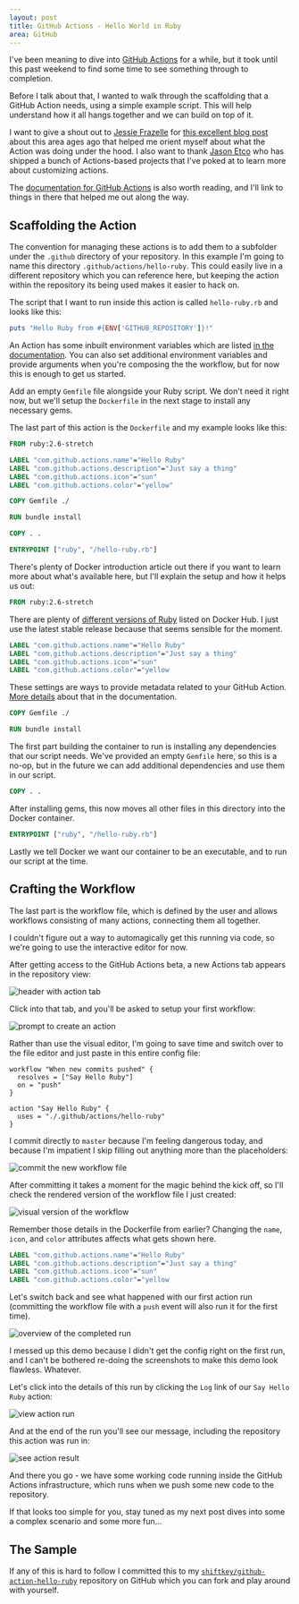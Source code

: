 ```yaml
---
layout: post
title: GitHub Actions - Hello World in Ruby
area: GitHub
---
```


I've been meaning to dive into [GitHub Actions](https://github.com/features/actions) for a while, but it took until this past weekend to find some time to see something through to completion.

Before I talk about that, I wanted to walk through the scaffolding that a GitHub Action needs, using a simple example script. This will help understand how it all hangs together and we can build on top of it.

I want to give a shout out to [Jessie Frazelle](https://twitter.com/jessfraz) for [this excellent blog post](https://blog.jessfraz.com/post/the-life-of-a-github-action/) about this area ages ago that helped me orient myself about what the Action was doing under the hood. I also want to thank [Jason Etco](https://twitter.com/JasonEtco) who has shipped a bunch of Actions-based projects that I've poked at to learn more about customizing actions.

The [documentation for GitHub Actions](https://developer.github.com/actions/) is also worth reading, and I'll link to things in there that helped me out along the way.

## Scaffolding the Action

The convention for managing these actions is to add them to a subfolder under the `.github` directory of your repository. In this example I'm going to name this directory `.github/actions/hello-ruby`. This could easily live in a different repository which you can reference here, but keeping the action within the repository its being used makes it easier to hack on.

The script that I want to run inside this action is called `hello-ruby.rb` and looks like this:

```ruby
puts "Hello Ruby from #{ENV['GITHUB_REPOSITORY']}!"
```

An Action has some inbuilt environment variables which are listed [in the documentation](https://developer.github.com/actions/creating-github-actions/accessing-the-runtime-environment/#environment-variables). You can also set additional environment variables and provide arguments when you're composing the the workflow, but for now this is enough to get us started.

Add an empty `Gemfile` file alongside your Ruby script. We don't need it right now, but we'll setup the `Dockerfile` in the next stage to install any necessary gems.

The last part of this action is the `Dockerfile` and my example looks like this:

```dockerfile
FROM ruby:2.6-stretch

LABEL "com.github.actions.name"="Hello Ruby"
LABEL "com.github.actions.description"="Just say a thing"
LABEL "com.github.actions.icon"="sun"
LABEL "com.github.actions.color"="yellow"

COPY Gemfile ./

RUN bundle install

COPY . .

ENTRYPOINT ["ruby", "/hello-ruby.rb"]
```

There's plenty of Docker introduction article out there if you want to learn more about what's available here, but I'll explain the setup and how it helps us out:

```dockerfile
FROM ruby:2.6-stretch
```

There are plenty of [different versions of Ruby](https://hub.docker.com/_/ruby) listed on Docker Hub. I just use the latest stable release because that seems sensible for the moment.

```dockerfile
LABEL "com.github.actions.name"="Hello Ruby"
LABEL "com.github.actions.description"="Just say a thing"
LABEL "com.github.actions.icon"="sun"
LABEL "com.github.actions.color"="yellow
```

These settings are ways to provide metadata related to your GitHub Action. [More details](https://developer.github.com/actions/creating-github-actions/creating-a-new-action/#hello-world-action-example) about that in the documentation.

```dockerfile
COPY Gemfile ./

RUN bundle install
```

The first part building the container to run is installing any dependencies that our script needs. We've provided an empty `Gemfile` here, so this is a no-op, but in the future we can add additional dependencies and use them in our script.

```dockerfile
COPY . .
```

After installing gems, this now moves all other files in this directory into the Docker container.

```dockerfile
ENTRYPOINT ["ruby", "/hello-ruby.rb"]
```

Lastly we tell Docker we want our container to be an executable, and to run our script at the time.

## Crafting the Workflow

The last part is the workflow file, which is defined by the user and allows workflows consisting of many actions, connecting them all together.

I couldn't figure out a way to automagically get this running via code, so we're going to use the interactive editor for now.

After getting access to the GitHub Actions beta, a new Actions tab appears in the repository view:

![header with action tab](/images/github-action-hello-ruby/header-with-action-tab.png)

Click into that tab, and you'll be asked to setup your first workflow:

![prompt to create an action](/images/github-action-hello-ruby/create-the-action.png)

Rather than use the visual editor, I'm going to save time and switch over to the file editor and just paste in this entire config file:

```
workflow "When new commits pushed" {
  resolves = ["Say Hello Ruby"]
  on = "push"
}

action "Say Hello Ruby" {
  uses = "./.github/actions/hello-ruby"
}
```

I commit directly to `master` because I'm feeling dangerous today, and because I'm impatient I skip filling out anything more than the placeholders:

![commit the new workflow file](/images/github-action-hello-ruby/commit-the-action.png)

After committing it takes a moment for the magic behind the kick off, so I'll check the rendered version of the workflow file I just created:

![visual version of the workflow](/images/github-action-hello-ruby/view-the-rendered-blob.png)

Remember those details in the Dockerfile from earlier? Changing the `name`, `icon`, and `color` attributes affects what gets shown here.

```dockerfile
LABEL "com.github.actions.name"="Hello Ruby"
LABEL "com.github.actions.description"="Just say a thing"
LABEL "com.github.actions.icon"="sun"
LABEL "com.github.actions.color"="yellow
```

Let's switch back and see what happened with our first action run (committing the workflow file with a `push` event will also run it for the first time).

![overview of the completed run](/images/github-action-hello-ruby/view-the-completed-run.png)

I messed up this demo because I didn't get the config right on the first run, and I can't be bothered re-doing the screenshots to make this demo look flawless. Whatever.

Let's click into the details of this run by clicking the `Log` link of our `Say Hello Ruby` action:

![view action run](/images/github-action-hello-ruby/view-action-run.png)

And at the end of the run you'll see our message, including the repository this action was run in:

![see action result](/images/github-action-hello-ruby/see-action-result.png)

And there you go - we have some working code running inside the GitHub Actions infrastructure, which runs when we push some new code to the repository.

If that looks too simple for you, stay tuned as my next post dives into some a complex scenario and some more fun...

## The Sample

If any of this is hard to follow I committed this to my [`shiftkey/github-action-hello-ruby`](https://github.com/shiftkey/github-action-hello-ruby) repository on GitHub which you can fork and play around with yourself.
